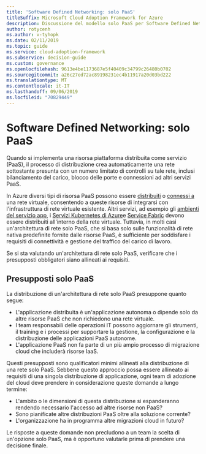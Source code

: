 ```yaml
---
title: 'Software Defined Networking: solo PaaS'
titleSuffix: Microsoft Cloud Adoption Framework for Azure
description: Discussione del modello solo PaaS per Software Defined Networking nel cloud.
author: rotycenh
ms.author: v-tyhopk
ms.date: 02/11/2019
ms.topic: guide
ms.service: cloud-adoption-framework
ms.subservice: decision-guide
ms.custom: governance
ms.openlocfilehash: 9613e4be1173687e5f40409c34799c26480b0702
ms.sourcegitcommit: a26c27ed72ac89198231ec4b11917a20d03bd222
ms.translationtype: MT
ms.contentlocale: it-IT
ms.lasthandoff: 09/06/2019
ms.locfileid: "70829449"
---
```

# <a name="software-defined-networking-paas-only"></a>Software Defined Networking: solo PaaS

Quando si implementa una risorsa piattaforma distribuita come servizio (PaaS), il processo di distribuzione crea automaticamente una rete sottostante presunta con un numero limitato di controlli su tale rete, inclusi bilanciamento del carico, blocco delle porte e connessioni ad altri servizi PaaS.

In Azure diversi tipi di risorsa PaaS possono essere [distribuiti](/azure/virtual-network/virtual-network-for-azure-services) o [connessi a](/azure/virtual-network/virtual-network-service-endpoints-overview) una rete virtuale, consentendo a queste risorse di integrarsi con l'infrastruttura di rete virtuale esistente. Altri servizi, ad esempio gli [ambienti del servizio app](/azure/app-service/environment/intro), i [Servizi Kubernetes di Azure](/azure/aks/intro-kubernetes)e [Service Fabric](/azure/service-fabric/service-fabric-overview) devono essere distribuiti all'interno della rete virtuale. Tuttavia, in molti casi un'architettura di rete solo PaaS, che si basa solo sulle funzionalità di rete nativa predefinite fornite dalle risorse PaaS, è sufficiente per soddisfare i requisiti di connettività e gestione del traffico del carico di lavoro.

Se si sta valutando un'architettura di rete solo PaaS, verificare che i presupposti obbligatori siano allineati ai requisiti.

## <a name="paas-only-assumptions"></a>Presupposti solo PaaS

La distribuzione di un'architettura di rete solo PaaS presuppone quanto segue:

- L'applicazione distribuita è un'applicazione autonoma o dipende solo da altre risorse PaaS che non richiedono una rete virtuale.
- I team responsabili delle operazioni IT possono aggiornare gli strumenti, il training e i processi per supportare la gestione, la configurazione e la distribuzione delle applicazioni PaaS autonome.
- L'applicazione PaaS non fa parte di un più ampio processo di migrazione cloud che includerà risorse IaaS.

Questi presupposti sono qualificatori minimi allineati alla distribuzione di una rete solo PaaS. Sebbene questo approccio possa essere allineato ai requisiti di una singola distribuzione di applicazione, ogni team di adozione del cloud deve prendere in considerazione queste domande a lungo termine:

- L'ambito o le dimensioni di questa distribuzione si espanderanno rendendo necessario l'accesso ad altre risorse non PaaS?
- Sono pianificate altre distribuzioni PaaS oltre alla soluzione corrente?
- L'organizzazione ha in programma altre migrazioni cloud in futuro?

Le risposte a queste domande non precludono a un team la scelta di un'opzione solo PaaS, ma è opportuno valutarle prima di prendere una decisione finale.
